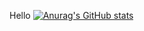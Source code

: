 Hello
[![Anurag's GitHub stats](https://github-readme-stats.vercel.app/api?username=RealStormi)](https://github.com/anuraghazra/github-readme-stats)
